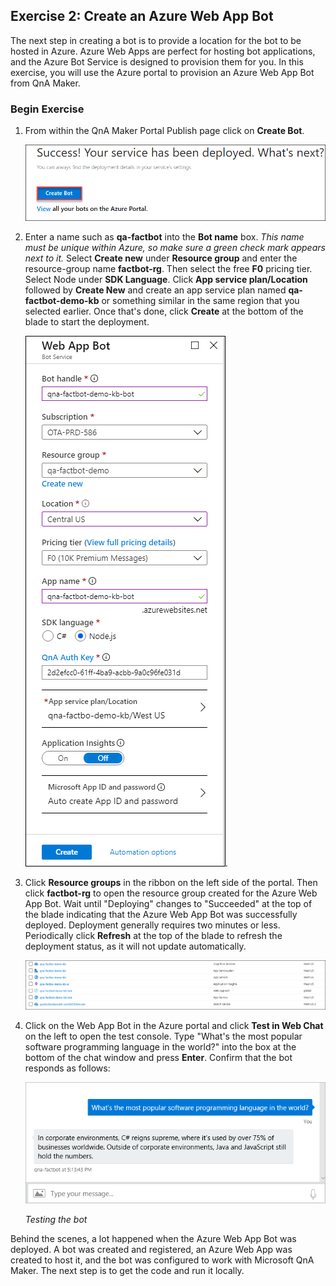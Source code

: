 <style>
figcaption{
    display: none !important;
}
</style>

## Exercise 2: Create an Azure Web App Bot

The next step in creating a bot is to provide a location for the bot to be hosted in Azure. Azure Web Apps are perfect for hosting bot applications, and the Azure Bot Service is designed to provision them for you. In this exercise, you will use the Azure portal to provision an Azure Web App Bot from QnA Maker.

### Begin Exercise

1. From within the QnA Maker Portal Publish page click on **Create Bot**.
    
    ![QnA Maker Publish Page](Images/19-11-06-botcreation.png)

2. Enter a name such as **qa-factbot** into the **Bot name** box. *This name must be unique within Azure, so make sure a green check mark appears next to it.* Select **Create new** under **Resource group** and enter the resource-group name **factbot-rg**. Then select the free **F0** pricing tier. Select Node under **SDK Language**.  Click **App service plan/Location** followed by **Create New** and create an app service plan named **qa-factbot-demo-kb** or something similar in the same region that you selected earlier. Once that's done, click **Create** at the bottom of the blade to start the deployment.

    ![Configuring the Azure Web App Bot](Images/19-11-06-botcreate.png). 

3. Click **Resource groups** in the ribbon on the left side of the portal. Then click **factbot-rg** to open the resource group created for the Azure Web App Bot. Wait until "Deploying" changes to "Succeeded" at the top of the blade indicating that the Azure Web App Bot was successfully deployed. Deployment generally requires two minutes or less. Periodically click **Refresh** at the top of the blade to refresh the deployment status, as it will not update automatically.

    ![Successful deployment](Images/19-11-06-botcreationresourcegroup.png)

4. Click on the Web App Bot in the Azure portal and click **Test in Web Chat** on the left to open the test console. Type "What's the most popular software programming language in the world?" into the box at the bottom of the chat window and press **Enter**. Confirm that the bot responds as follows:

    ![Testing the bot](Images/portal-testing-chat.png)

    _Testing the bot_

Behind the scenes, a lot happened when the Azure Web App Bot was deployed. A bot was created and registered, an Azure Web App was created to host it, and the bot was configured to work with Microsoft QnA Maker. The next step is to get the code and run it locally.